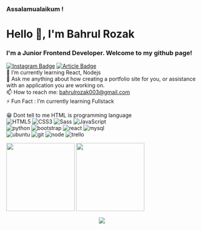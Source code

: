  
### Assalamualaikum !
### <h1>Hello 👋, I'm Bahrul Rozak</h1>
### I'm a Junior Frontend Developer. Welcome to my github page! <br>
[![Instagram Badge](https://img.shields.io/badge/-Instagram-e4405f?style=flat-square&logo=Instagram&logoColor=white)](https://instagram.com/rozak.js/)
[![Article Badge](https://img.shields.io/badge/-Article-e4405f?style=flat-square&logo=Article&logoColor=white)](https://instagram.com/rozak.js/)
<br>
 🌱 I’m currently learning React, Nodejs <br> 
 💬 Ask me anything about how creating a portfolio site for you, or assistance with an application you are working on. <br>
 📫 How to reach me: bahrulrozak003@gmail.com <br>
 ⚡ Fun Fact : I’m currently learning Fullstack <br>

😁 Dont tell to me HTML is programming language 
<br>
![HTML5](https://img.shields.io/badge/html%205-E44D26?style=for-the-badge&logo=html5&logoColor=white&labelColor=E44D26)
![CSS3](https://img.shields.io/badge/css%203-2965F1?style=for-the-badge&logo=css3&logoColor=white&labelColor=2965F1)
![Sass](https://img.shields.io/badge/sass-CC6699?style=for-the-badge&logo=sass&logoColor=white&labelColor=CC6699)
![JavaScript](https://img.shields.io/badge/-JavaScript-FDD734?style=for-the-badge&logo=javascript&logoColor=white&labelColor=FDD734)
<br>
![python](https://img.shields.io/badge/-python-106B6E?style=for-the-badge&logo=python&logoColor=white&labelColor=106B6E)
![bootstrap](https://img.shields.io/badge/-bootstrap-8912FC?style=for-the-badge&logo=bootstrap&logoColor=white&labelColor=8912FC)
![react](https://img.shields.io/badge/-react-61DAFB?style=for-the-badge&logo=react&logoColor=white&labelColor=61DAFB)
![mysql](https://img.shields.io/badge/-mysql-00608C?style=for-the-badge&logo=mysql&logoColor=white&labelColor=00608C)
<br>
![ubuntu](https://img.shields.io/badge/-ubuntu-grey?style=for-the-badge&logo=ubuntu&logoColor=white&labelColor=ee1717)
![git](https://img.shields.io/badge/-git-grey?style=for-the-badge&logo=git&logoColor=white&labelColor=ee1717)
![node](https://img.shields.io/badge/-node-grey?style=for-the-badge&logo=node.js&logoColor=white&labelColor=ee1717)
![trello](https://img.shields.io/badge/-trello-grey?style=for-the-badge&logo=trello&logoColor=white&labelColor=ee1717)

<p>
  <img height="180em" src="https://github-readme-stats.vercel.app/api?username=Bahrul-Rozak&show_icons=true&hide_border=true&&count_private=true&include_all_commits=true" />
  <img height="180em" src="https://github-readme-stats.vercel.app/api/top-langs/?username=Bahrul-Rozak&exclude_repo=KNN-Image-Classification&show_icons=true&hide_border=true&layout=compact&langs_count=8"/>
</p>

<p align='center'><img src='https://visitor-badge.glitch.me/badge?page_id=page.id'></p>
